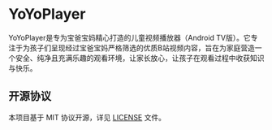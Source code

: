 # YoYoPlayer

YoYoPlayer是专为宝爸宝妈精心打造的儿童视频播放器（Android TV版）。它专注于为孩子们呈现经过宝爸宝妈严格筛选的优质B站视频内容，旨在为家庭营造一个安全、纯净且充满乐趣的观看环境，让家长放心，让孩子在观看过程中收获知识与快乐。


## 开源协议

本项目基于 MIT 协议开源，详见 [LICENSE](LICENSE) 文件。

